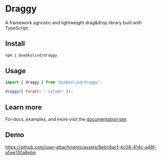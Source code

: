 # Draggy

A framework agnostic and lightweight drag&drop library built with TypeScript.

## Install

```bash
npm i @sebkolind/draggy
```

## Usage

```js
import { draggy } from "@sebkolind/draggy";

draggy({ target: ".column" });
```

## Learn more

For docs, examples, and more visit the [documentation site](https://sebkolind.github.io/draggy/).

## Demo

https://github.com/user-attachments/assets/8ebc8acf-4c08-414c-a48f-a5ee130a8ebe